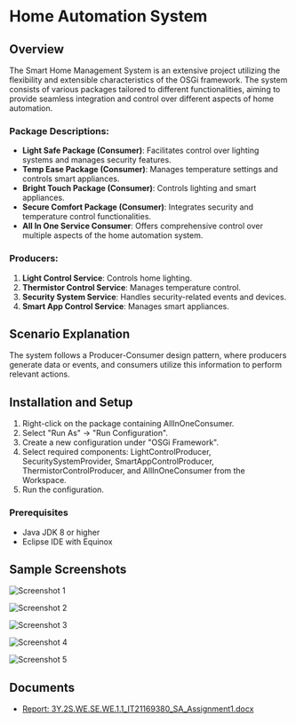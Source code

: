 # Home Automation System

## Overview

The Smart Home Management System is an extensive project utilizing the flexibility and extensible characteristics of the OSGi framework. The system consists of various packages tailored to different functionalities, aiming to provide seamless integration and control over different aspects of home automation.

### Package Descriptions:

- **Light Safe Package (Consumer)**: Facilitates control over lighting systems and manages security features.
- **Temp Ease Package (Consumer)**: Manages temperature settings and controls smart appliances.
- **Bright Touch Package (Consumer)**: Controls lighting and smart appliances.
- **Secure Comfort Package (Consumer)**: Integrates security and temperature control functionalities.
- **All In One Service Consumer**: Offers comprehensive control over multiple aspects of the home automation system.

### Producers:

1. **Light Control Service**: Controls home lighting.
2. **Thermistor Control Service**: Manages temperature control.
3. **Security System Service**: Handles security-related events and devices.
4. **Smart App Control Service**: Manages smart appliances.

## Scenario Explanation

The system follows a Producer-Consumer design pattern, where producers generate data or events, and consumers utilize this information to perform relevant actions.

## Installation and Setup

1. Right-click on the package containing AllInOneConsumer.
2. Select "Run As" -> "Run Configuration".
3. Create a new configuration under "OSGi Framework".
4. Select required components: LightControlProducer, SecuritySystemProvider, SmartAppControlProducer, ThermistorControlProducer, and AllInOneConsumer from the Workspace.
5. Run the configuration.

### Prerequisites

- Java JDK 8 or higher
- Eclipse IDE with Equinox

## Sample Screenshots

![Screenshot 1](https://github.com/IsuruX98/OSGi-Producer-Consumer-Scenario/assets/104721314/e671dbe2-465e-4ae1-83c6-f375bbbd458f)

![Screenshot 2](https://github.com/IsuruX98/OSGi-Producer-Consumer-Scenario/assets/104721314/df30405f-4792-4e64-81cf-28bace619920)

![Screenshot 3](https://github.com/IsuruX98/OSGi-Producer-Consumer-Scenario/assets/104721314/1c7e1960-3dd3-47e6-9093-8a50b83ce593)

![Screenshot 4](https://github.com/IsuruX98/OSGi-Producer-Consumer-Scenario/assets/104721314/0509d3d3-1a82-40f4-8893-503c0ec55f3b)

![Screenshot 5](https://github.com/IsuruX98/OSGi-Producer-Consumer-Scenario/assets/104721314/f34b6f8e-888f-40a6-a321-9db4c798237d)

## Documents

- [Report: 3Y.2S.WE.SE.WE.1.1_IT21169380_SA_Assignment1.docx](https://github.com/IsuruX98/OSGi-Producer-Consumer-Scenario/files/14605662/3Y.2S.WE.SE.WE.1.1_IT21169380_SA_Assignment1.docx)

